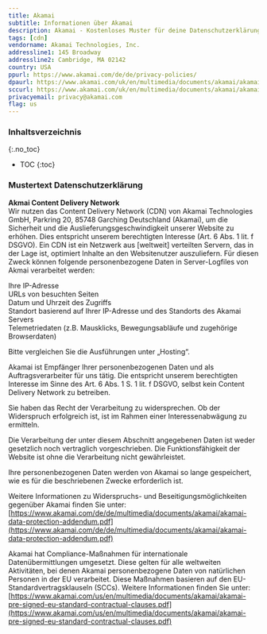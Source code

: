 ```yaml
---
title: Akamai
subtitle: Informationen über Akamai
description: Akamai - Kostenloses Muster für deine Datenschutzerklärung inkl. technischer und juristischer Hinweise.
tags: [cdn]
vendorname: Akamai Technologies, Inc.
addressline1: 145 Broadway
addressline2: Cambridge, MA 02142
country: USA
ppurl: https://www.akamai.com/de/de/privacy-policies/
dpaurl: https://www.akamai.com/uk/en/multimedia/documents/akamai/akamai-data-protection-addendum.pdf
sccurl: https://www.akamai.com/uk/en/multimedia/documents/akamai/akamai-pre-signed-eu-standard-contractual-clauses.pdf
privacyemail: privacy@akamai.com
flag: us
---
```

### Inhaltsverzeichnis
{:.no_toc}
* TOC
{:toc}

### Mustertext Datenschutzerklärung
**Akmai Content Delivery Network**  
Wir nutzen das Content Delivery Network (CDN) von Akamai Technologies GmbH, Parkring 20, 85748 Garching Deutschland (Akamai), um die Sicherheit und die Auslieferungsgeschwindigkeit unserer Website zu erhöhen. Dies entspricht unserem berechtigten Interesse (Art. 6 Abs. 1 lit. f DSGVO). Ein CDN ist ein Netzwerk aus [weltweit] verteilten Servern, das in der Lage ist, optimiert Inhalte an den Websitenutzer auszuliefern. Für diesen Zweck können folgende personenbezogene Daten in Server-Logfiles von Akmai verarbeitet werden:

Ihre IP-Adresse  
URLs von besuchten Seiten  
Datum und Uhrzeit des Zugriffs  
Standort basierend auf Ihrer IP-Adresse und des Standorts des Akamai Servers  
Telemetriedaten (z.B. Mausklicks, Bewegungsabläufe und zugehörige Browserdaten)

Bitte vergleichen Sie die Ausführungen unter „Hosting“. 

Akamai ist Empfänger Ihrer personenbezogenen Daten und als Auftragsverarbeiter für uns tätig. Die entspricht unserem berechtigten Interesse im Sinne des Art. 6 Abs. 1 S. 1 lit. f DSGVO, selbst kein Content Delivery Network zu betreiben.

Sie haben das Recht der Verarbeitung zu widersprechen. Ob der Widerspruch erfolgreich ist, ist im Rahmen einer Interessenabwägung zu ermitteln.

Die Verarbeitung der unter diesem Abschnitt angegebenen Daten ist weder gesetzlich noch vertraglich vorgeschrieben. Die Funktionsfähigkeit der Website ist ohne die Verarbeitung nicht gewährleistet.

Ihre personenbezogenen Daten werden von Akamai so lange gespeichert, wie es für die beschriebenen Zwecke erforderlich ist.

Weitere Informationen zu Widerspruchs- und Beseitigungsmöglichkeiten gegenüber Akamai finden Sie unter: [https://www.akamai.com/de/de/multimedia/documents/akamai/akamai-data-protection-addendum.pdf](https://www.akamai.com/de/de/multimedia/documents/akamai/akamai-data-protection-addendum.pdf)

Akamai hat Compliance-Maßnahmen für internationale Datenübermittlungen umgesetzt. Diese gelten für alle weltweiten Aktivitäten, bei denen Akamai personenbezogene Daten von natürlichen Personen in der EU verarbeitet. Diese Maßnahmen basieren auf den EU-Standardvertragsklauseln (SCCs). Weitere Informationen finden Sie unter: [https://www.akamai.com/us/en/multimedia/documents/akamai/akamai-pre-signed-eu-standard-contractual-clauses.pdf](https://www.akamai.com/us/en/multimedia/documents/akamai/akamai-pre-signed-eu-standard-contractual-clauses.pdf)